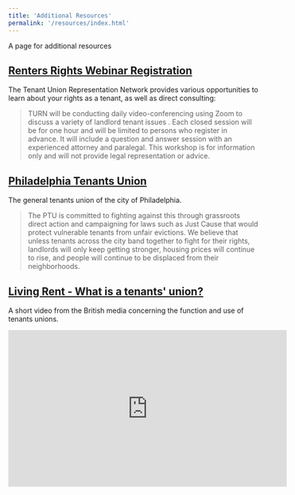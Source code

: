 ```yaml
---
title: 'Additional Resources'
permalink: '/resources/index.html'
---
```


A page for additional resources

## [Renters Rights Webinar Registration](https://rturn.net/renters-class/)
The Tenant Union Representation Network provides various opportunities to learn about your rights as a tenant, as well as direct consulting: 
>TURN will be conducting daily video-conferencing using Zoom to discuss a variety of landlord tenant issues .  Each closed session will be for one hour and will be  limited to persons who register in advance. It will include a question and answer session with an experienced attorney and paralegal. This workshop is for information only and will not provide legal representation or advice.

## [ Philadelphia Tenants Union ](http://phillytenantsunion.org/)
The general tenants union of the city of Philadelphia.
>The PTU is committed to fighting against this through grassroots direct action and campaigning for laws such as Just Cause that would protect vulnerable tenants from unfair evictions. We believe that unless tenants across the city band together to fight for their rights, landlords will only keep getting stronger, housing prices will continue to rise, and people will continue to be displaced from their neighborhoods.

## [Living Rent - What is a tenants' union?](https://www.youtube.com/watch?v=YprsM9as_48)
A short video from the British media concerning the function and use of tenants unions.

<iframe width="560" height="315" src="https://www.youtube.com/embed/YprsM9as_48" frameborder="0" allow="accelerometer; autoplay; encrypted-media; gyroscope; picture-in-picture" allowfullscreen></iframe>
